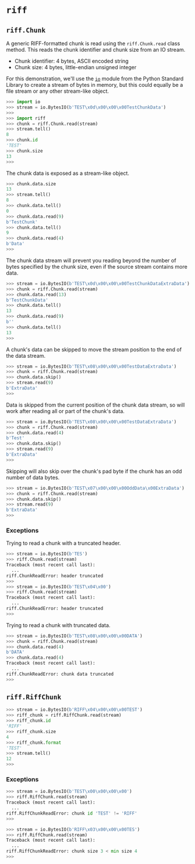 # `riff`

## `riff.Chunk`

A generic RIFF-formatted chunk is read using the `riff.Chunk.read` class method. This reads the chunk identifier and chunk size from an IO stream.

- Chunk identifier: 4 bytes, ASCII encoded string
- Chunk size: 4 bytes, little-endian unsigned integer

For this demonstration, we'll use the [`io`](https://docs.python.org/library/io.html) module from the Python Standard Library to create a stream of bytes in memory, but this could equally be a file stream or any other stream-like object.

```python
>>> import io
>>> stream = io.BytesIO(b'TEST\x0d\x00\x00\x00TestChunkData')
>>>
>>> import riff
>>> chunk = riff.Chunk.read(stream)
>>> stream.tell()
8
>>> chunk.id
'TEST'
>>> chunk.size
13
>>>
```

The chunk data is exposed as a stream-like object.

```python
>>> chunk.data.size
13
>>> stream.tell()
8
>>> chunk.data.tell()
0
>>> chunk.data.read(9)
b'TestChunk'
>>> chunk.data.tell()
9
>>> chunk.data.read(4)
b'Data'
>>>
```

The chunk data stream will prevent you reading beyond the number of bytes specified by the chunk size, even if the source stream contains more data.

```python
>>> stream = io.BytesIO(b'TEST\x0d\x00\x00\x00TestChunkDataExtraData')
>>> chunk = riff.Chunk.read(stream)
>>> chunk.data.read(13)
b'TestChunkData'
>>> chunk.data.tell()
13
>>> chunk.data.read(9)
b''
>>> chunk.data.tell()
13
>>>
```

A chunk's data can be skipped to move the stream position to the end of the data stream.

```python
>>> stream = io.BytesIO(b'TEST\x08\x00\x00\x00TestDataExtraData')
>>> chunk = riff.Chunk.read(stream)
>>> chunk.data.skip()
>>> stream.read(9)
b'ExtraData'
>>>
```

Data is skipped from the current position of the chunk data stream, so will work after reading all or part of the chunk's data.

```python
>>> stream = io.BytesIO(b'TEST\x08\x00\x00\x00TestDataExtraData')
>>> chunk = riff.Chunk.read(stream)
>>> chunk.data.read(4)
b'Test'
>>> chunk.data.skip()
>>> stream.read(9)
b'ExtraData'
>>>
```

Skipping will also skip over the chunk's pad byte if the chunk has an odd number of data bytes.

```python
>>> stream = io.BytesIO(b'TEST\x07\x00\x00\x00OddData\x00ExtraData')
>>> chunk = riff.Chunk.read(stream)
>>> chunk.data.skip()
>>> stream.read(9)
b'ExtraData'
>>>
```

### Exceptions

Trying to read a chunk with a truncated header.

```python
>>> stream = io.BytesIO(b'TES')
>>> riff.Chunk.read(stream)
Traceback (most recent call last):
  ...
riff.ChunkReadError: header truncated
>>>
>>> stream = io.BytesIO(b'TEST\x04\x00')
>>> riff.Chunk.read(stream)
Traceback (most recent call last):
  ...
riff.ChunkReadError: header truncated
>>>
```

Trying to read a chunk with truncated data.

```python
>>> stream = io.BytesIO(b'TEST\x08\x00\x00\x00DATA')
>>> chunk = riff.Chunk.read(stream)
>>> chunk.data.read(4)
b'DATA'
>>> chunk.data.read(4)
Traceback (most recent call last):
  ...
riff.ChunkReadError: chunk data truncated
>>>
```

## `riff.RiffChunk`

```python
>>> stream = io.BytesIO(b'RIFF\x04\x00\x00\x00TEST')
>>> riff_chunk = riff.RiffChunk.read(stream)
>>> riff_chunk.id
'RIFF'
>>> riff_chunk.size
4
>>> riff_chunk.format
'TEST'
>>> stream.tell()
12
>>>
```

### Exceptions

```python
>>> stream = io.BytesIO(b'TEST\x00\x00\x00\x00')
>>> riff.RiffChunk.read(stream)
Traceback (most recent call last):
  ...
riff.RiffChunkReadError: chunk id 'TEST' != 'RIFF'
>>>
```

```python
>>> stream = io.BytesIO(b'RIFF\x03\x00\x00\x00TES')
>>> riff.RiffChunk.read(stream)
Traceback (most recent call last):
  ...
riff.RiffChunkReadError: chunk size 3 < min size 4
>>>
```
